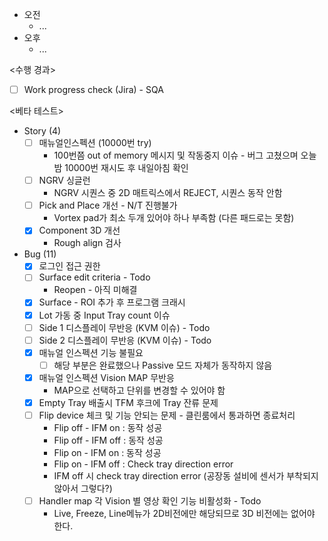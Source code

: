 - 오전
	- ...
- 오후
	- ...

<수행 경과>
- [ ] Work progress check (Jira) - SQA

<베타 테스트>
- Story (4)
	- [ ] 매뉴얼인스펙션 (10000번 try)
		- 100번쯤 out of memory 메시지 및 작동중지 이슈 - 버그 고쳤으며 오늘밤 10000번 재시도 후 내일아침 확인
	- [ ] NGRV 싱글런
		- NGRV 시퀀스 중 2D 매트릭스에서 REJECT, 시퀀스 동작 안함
	- [ ] Pick and Place 개선 - N/T 진행불가
		- Vortex pad가 최소 두개 있어야 하나 부족함 (다른 패드로는 못함)
	- [x] Component 3D 개선
		- Rough align 검사
- Bug (11)
	- [x] 로그인 접근 권한
	- [ ] Surface edit criteria - Todo
		- Reopen - 아직 미해결
	- [x] Surface - ROI 추가 후 프로그램 크래시
	- [x] Lot 가동 중 Input Tray count 이슈
	- [ ] Side 1 디스플레이 무반응 (KVM 이슈) - Todo
	- [ ] Side 2 디스플레이 무반응 (KVM 이슈) - Todo
	- [x] 매뉴얼 인스펙션 기능 불필요
		- [ ] 해당 부분은 완료했으나 Passive 모드 자체가 동작하지 않음
	- [x] 매뉴얼 인스펙션 Vision MAP 무반응
		- MAP으로 선택하고 단위를 변경할 수 있어야 함
	- [x] Empty Tray 배출시 TFM 후크에 Tray 잔류 문제
	- [ ] Flip device 체크 및 기능 안되는 문제 - 클린룸에서 통과하면 종료처리
		- Flip off - IFM on : 동작 성공
		- Flip off - IFM off : 동작 성공
		- Flip on - IFM on : 동작 성공
		- Flip on - IFM off : Check tray direction error
		- IFM off 시 check tray direction error (공장동 설비에 센서가 부착되지 않아서 그렇다?)
	- [ ] Handler map 각 Vision 별 영상 확인 기능 비활성화 - Todo
		- Live, Freeze, Line메뉴가 2D비전에만 해당되므로 3D 비전에는 없어야 한다.
